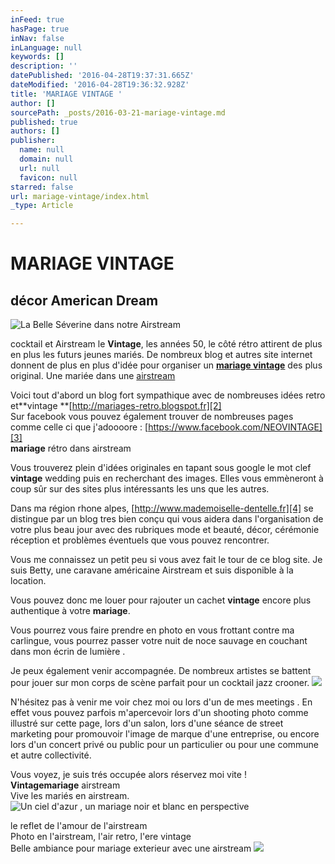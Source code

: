 ```yaml
---
inFeed: true
hasPage: true
inNav: false
inLanguage: null
keywords: []
description: ''
datePublished: '2016-04-28T19:37:31.665Z'
dateModified: '2016-04-28T19:36:32.928Z'
title: 'MARIAGE VINTAGE '
author: []
sourcePath: _posts/2016-03-21-mariage-vintage.md
published: true
authors: []
publisher:
  name: null
  domain: null
  url: null
  favicon: null
starred: false
url: mariage-vintage/index.html
_type: Article

---
```

# MARIAGE VINTAGE 

## décor American Dream
![La Belle Séverine dans notre Airstream](https://the-grid-user-content.s3-us-west-2.amazonaws.com/27551ae3-1cf7-4b6f-88e9-58cc03442e5d.jpg)

cocktail et Airstream le **Vintage**, les années 50, le côté rétro attirent de plus en plus les futurs jeunes mariés. De nombreux blog et autres site internet donnent de plus en plus d'idée pour organiser un **[mariage vintage][0]** des plus original. Une mariée dans une [airstream][1]

Voici tout d'abord un blog fort sympathique avec de nombreuses idées retro et**vintage **[http://mariages-retro.blogspot.fr][2]  
Sur facebook vous pouvez également trouver de nombreuses pages comme celle ci que j'adoooore : [https://www.facebook.com/NEOVINTAGE][3]  
**mariage** rétro dans airstream

Vous trouverez plein d'idées originales en tapant sous google le mot clef **vintage** wedding puis en recherchant des images. Elles vous emmèneront à coup sûr sur des sites plus intéressants les uns que les autres.

Dans ma région rhone alpes, [http://www.mademoiselle-dentelle.fr][4] se distingue par un blog tres bien conçu qui vous aidera dans l'organisation de votre plus beau jour avec des rubriques mode et beauté, décor, cérémonie réception et problèmes éventuels que vous pouvez rencontrer.

Vous me connaissez un petit peu si vous avez fait le tour de ce blog site. Je suis Betty, une caravane américaine Airstream et suis disponible à la location. 

Vous pouvez donc me louer pour rajouter un cachet **vintage** encore plus authentique à votre **mariage**. 

Vous pourrez vous faire prendre en photo en vous frottant contre ma carlingue, vous pourrez passer votre nuit de noce sauvage en couchant dans mon écrin de lumière . 

Je peux également venir accompagnée. De nombreux artistes se battent pour jouer sur mon corps de scène parfait pour un cocktail jazz crooner.
![](https://s3-us-west-2.amazonaws.com/the-grid-img/p/4e033bf1a0a4bbeab671daf57922eff0e5819ccf.jpg)

N'hésitez pas à venir me voir chez moi ou lors d'un de mes meetings . En effet vous pouvez parfois m'apercevoir lors d'un shooting photo comme illustré sur cette page, lors d'un salon, lors d'une séance de street marketing pour promouvoir l'image de marque d'une entreprise, ou encore lors d'un concert privé ou public pour un particulier ou pour une commune et autre collectivité.

Vous voyez, je suis trés occupée alors réservez moi vite !  
**Vintagemariage** airstream  
Vive les mariés en airstream.
![Un ciel d'azur  , un mariage noir et blanc en perspective](https://s3-us-west-2.amazonaws.com/the-grid-img/p/872ce122f57268137e6f1c54b042b1eff0f0741f.jpg)

le reflet de l'amour de l'airstream  
Photo en l'airstream, l'air retro, l'ere vintage  
Belle ambiance pour mariage exterieur avec une airstream
![](https://the-grid-user-content.s3-us-west-2.amazonaws.com/d548f9e8-4244-405d-8559-45cddb3fe317.jpg)

[0]: www.alexnco.fr
[1]: http://alexnco.fr/cest-votre-mariage/
[2]: http://mariages-retro.blogspot.fr/
[3]: https://www.facebook.com/NEOVINTAGE
[4]: http://www.mademoiselle-dentelle.fr/